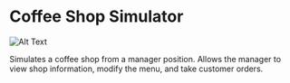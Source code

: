 # Coffee Shop Simulator

![Alt Text](https://github.com/oliviafjardine/Coffee-Shop-Simulator/blob/d67ce2080eaf1b906efe0000702cdd19952ba34a/coffee-image.jpg)

Simulates a coffee shop from a manager position. Allows the manager to view shop information, modify the menu, and take customer orders.
